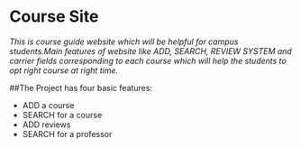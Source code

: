 # Course Site
 
*This is course guide website which will be helpful for campus students.Main features of website like ADD, SEARCH, REVIEW SYSTEM and  carrier fields corresponding to each course which will help the students to opt right course at right time.*


##The Project has four basic features:
* ADD a course
* SEARCH for a course
* ADD reviews
* SEARCH for a professor

